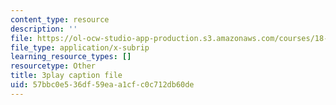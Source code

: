 ```yaml
---
content_type: resource
description: ''
file: https://ol-ocw-studio-app-production.s3.amazonaws.com/courses/18-03sc-differential-equations-fall-2011/57bbc0e536df59eaa1cfc0c712db60de_pGECDB15L9o.vtt
file_type: application/x-subrip
learning_resource_types: []
resourcetype: Other
title: 3play caption file
uid: 57bbc0e5-36df-59ea-a1cf-c0c712db60de
---
```

